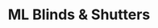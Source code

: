 ---
title: "ML Blinds & Shutters"
url: /bexhill-on-sea/ml-blinds-and-shutters/
shop: window blind
---